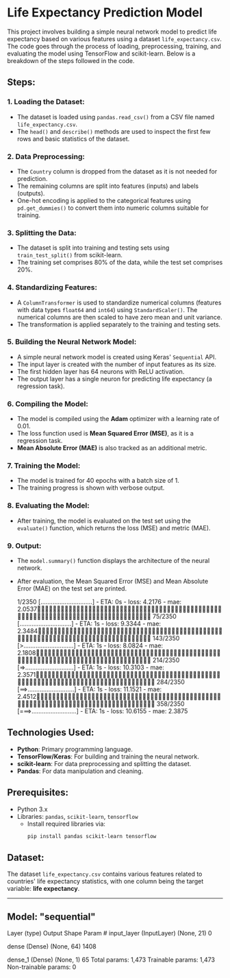 # Life Expectancy Prediction Model

This project involves building a simple neural network model to predict life expectancy based on various features using a dataset `life_expectancy.csv`. The code goes through the process of loading, preprocessing, training, and evaluating the model using TensorFlow and scikit-learn. Below is a breakdown of the steps followed in the code.

## Steps:

### 1. Loading the Dataset:
- The dataset is loaded using `pandas.read_csv()` from a CSV file named `life_expectancy.csv`.
- The `head()` and `describe()` methods are used to inspect the first few rows and basic statistics of the dataset.

### 2. Data Preprocessing:
- The `Country` column is dropped from the dataset as it is not needed for prediction.
- The remaining columns are split into features (inputs) and labels (outputs).
- One-hot encoding is applied to the categorical features using `pd.get_dummies()` to convert them into numeric columns suitable for training.

### 3. Splitting the Data:
- The dataset is split into training and testing sets using `train_test_split()` from scikit-learn. 
- The training set comprises 80% of the data, while the test set comprises 20%.

### 4. Standardizing Features:
- A `ColumnTransformer` is used to standardize numerical columns (features with data types `float64` and `int64`) using `StandardScaler()`. The numerical columns are then scaled to have zero mean and unit variance.
- The transformation is applied separately to the training and testing sets.

### 5. Building the Neural Network Model:
- A simple neural network model is created using Keras' `Sequential` API.
- The input layer is created with the number of input features as its size.
- The first hidden layer has 64 neurons with ReLU activation.
- The output layer has a single neuron for predicting life expectancy (a regression task).

### 6. Compiling the Model:
- The model is compiled using the **Adam** optimizer with a learning rate of 0.01.
- The loss function used is **Mean Squared Error (MSE)**, as it is a regression task.
- **Mean Absolute Error (MAE)** is also tracked as an additional metric.

### 7. Training the Model:
- The model is trained for 40 epochs with a batch size of 1. 
- The training progress is shown with verbose output.

### 8. Evaluating the Model:
- After training, the model is evaluated on the test set using the `evaluate()` function, which returns the loss (MSE) and metric (MAE).

### 9. Output:
- The `model.summary()` function displays the architecture of the neural network.
- After evaluation, the Mean Squared Error (MSE) and Mean Absolute Error (MAE) on the test set are printed.

   1/2350 [..............................] - ETA: 0s - loss: 4.2176 - mae: 2.0537
  75/2350 [..............................] - ETA: 1s - loss: 9.3344 - mae: 2.3484
 143/2350 [>.............................] - ETA: 1s - loss: 8.0824 - mae: 2.1808
 214/2350 [=>............................] - ETA: 1s - loss: 10.3103 - mae: 2.3571
 284/2350 [==>...........................] - ETA: 1s - loss: 11.1521 - mae: 2.4512
 358/2350 [===>..........................] - ETA: 1s - loss: 10.6155 - mae: 2.3875


## Technologies Used:
- **Python**: Primary programming language.
- **TensorFlow/Keras**: For building and training the neural network.
- **scikit-learn**: For data preprocessing and splitting the dataset.
- **Pandas**: For data manipulation and cleaning.

## Prerequisites:
- Python 3.x
- Libraries: `pandas`, `scikit-learn`, `tensorflow`
  - Install required libraries via:
    ```bash
    pip install pandas scikit-learn tensorflow
    ```

## Dataset:
The dataset `life_expectancy.csv` contains various features related to countries' life expectancy statistics, with one column being the target variable: **life expectancy**.

---

## Model: "sequential"

Layer (type) Output Shape Param #
input_layer (InputLayer) (None, 21) 0

dense (Dense) (None, 64) 1408

dense_1 (Dense) (None, 1) 65
Total params: 1,473 Trainable params: 1,473 Non-trainable params: 0

